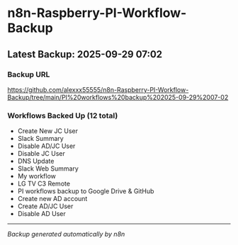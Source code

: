 # n8n-Raspberry-PI-Workflow-Backup

## Latest Backup: 2025-09-29 07:02

### Backup URL
https://github.com/alexxx55555/n8n-Raspberry-PI-Workflow-Backup/tree/main/PI%20workflows%20backup%202025-09-29%2007-02

### Workflows Backed Up (12 total)
- Create New JC User
- Slack Summary
- Disable AD/JC User
- Disable JC User
- DNS Update
- Slack Web Summary
- My workflow
- LG TV C3 Remote
- PI workflows backup to Google Drive & GitHub
- Create new AD account
- Create AD/JC User
- Disable AD User

---
*Backup generated automatically by n8n*